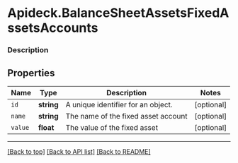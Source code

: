 # Apideck.BalanceSheetAssetsFixedAssetsAccounts

### Description

## Properties
Name | Type | Description | Notes
------------ | ------------- | ------------- | -------------
`id` | **string** | A unique identifier for an object. | [optional] 
`name` | **string** | The name of the fixed asset account | [optional] 
`value` | **float** | The value of the fixed asset | [optional] 





---

[[Back to top]](#) [[Back to API list]](../../../../README.md#documentation-for-api-endpoints) [[Back to README]](../../../../README.md)


